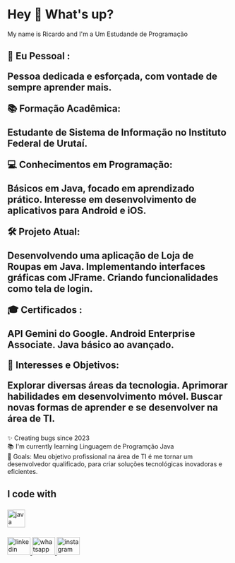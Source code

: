 <h1 align="left">Hey 👋 What's up?</h1>




<p align="left">My name is  Ricardo and I'm a Um Estudande de Programação</p>

###

<h2 align="left">🌟 Eu Pessoal :

Pessoa dedicada e esforçada, com vontade de sempre aprender mais.


📚 Formação Acadêmica:

Estudante de Sistema de Informação no Instituto Federal de Urutaí.


💻 Conhecimentos em Programação:

Básicos em Java, focado em aprendizado prático.
Interesse em desenvolvimento de aplicativos para Android e iOS.


🛠️ Projeto Atual:

Desenvolvendo uma aplicação de Loja de Roupas em Java.
Implementando interfaces gráficas com JFrame.
Criando funcionalidades como tela de login.


🎓 Certificados :

API Gemini do Google.
Android Enterprise Associate.
Java básico ao avançado.


🚀 Interesses e Objetivos:

Explorar diversas áreas da tecnologia.
Aprimorar habilidades em desenvolvimento móvel.
Buscar novas formas de aprender e se desenvolver na área de TI.</h2>

###

<p align="left">✨ Creating bugs since 2023<br>📚 I'm currently learning Linguagem de Programção Java<br>🎯 Goals: Meu objetivo profissional na área de TI é me tornar um desenvolvedor  qualificado, para criar soluções tecnológicas inovadoras e eficientes.</p>

###

<h2 align="left">I code with</h2>

###

<div align="left">
  <img src="https://cdn.jsdelivr.net/gh/devicons/devicon/icons/java/java-original.svg" height="40" alt="java logo"  />
</div>

###


<div align="left">

  
  <a href="https://www.linkedin.com/in/ricardo-issa-de-sousa-792560261?utm_source=share&utm_campaign=share_via&utm_content=profile&utm_medium=android_app" target="_blank">
    <img src="https://raw.githubusercontent.com/maurodesouza/profile-readme-generator/master/src/assets/icons/social/linkedin/default.svg" width="52" height="40" alt="linkedin logo" />
  </a>
  <a href="https://wa.me/qr/UFEBGX24PUCMH1" target="_blank">
    <img src="https://raw.githubusercontent.com/maurodesouza/profile-readme-generator/master/src/assets/icons/social/whatsapp/default.svg" width="52" height="40" alt="whatsapp logo" />
  </a>
  <a href="https://www.instagram.com/ricardo_issa04?utm_source=qr&igsh=MXJqYXV1bmgyazlpZA==" target="_blank">
    <img src="https://raw.githubusercontent.com/maurodesouza/profile-readme-generator/master/src/assets/icons/social/instagram/default.svg" width="52" height="40" alt="instagram logo" />
<a
  <img align="right" height="150" src="https://tse3.mm.bing.net/th?id=OIP.2LHgIppz4BOm6EOmyLluqgHaD4&pid=Api&P=0&h=180"  />
</div>

###
